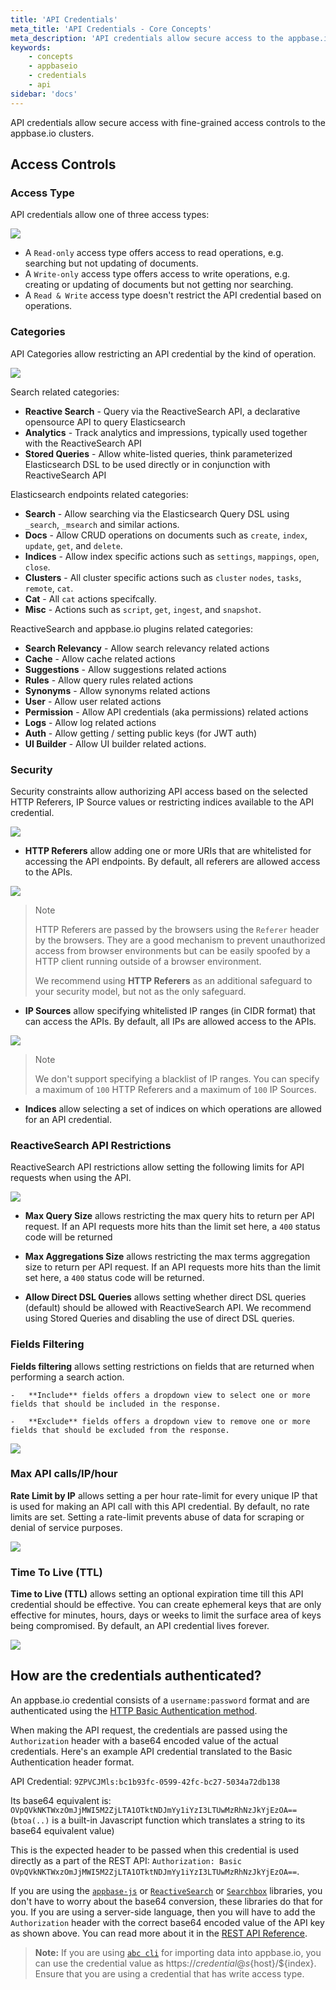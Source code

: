```yaml
---
title: 'API Credentials'
meta_title: 'API Credentials - Core Concepts'
meta_description: 'API credentials allow secure access to the appbase.io apps and clusters.'
keywords:
    - concepts
    - appbaseio
    - credentials
    - api
sidebar: 'docs'
---
```


API credentials allow secure access with fine-grained access controls to the appbase.io clusters.

## Access Controls
### Access Type

API credentials allow one of three access types:

![](https://i.imgur.com/KsFdsMX.png)

- A `Read-only` access type offers access to read operations, e.g. searching but not updating of documents.
- A `Write-only` access type offers access to write operations, e.g. creating or updating of documents but not getting nor searching.
- A `Read & Write` access type doesn't restrict the API credential based on operations.

### Categories

API Categories allow restricting an API credential by the kind of operation.

![](https://i.imgur.com/2C3KT0j.png)

Search related categories:

- **Reactive Search** - Query via the ReactiveSearch API, a declarative opensource API to query Elasticsearch
- **Analytics** - Track analytics and impressions, typically used together with the ReactiveSearch API
- **Stored Queries** - Allow white-listed queries, think parameterized Elasticsearch DSL to be used directly or in conjunction with ReactiveSearch API

Elasticsearch endpoints related categories:

- **Search** - Allow searching via the Elasticsearch Query DSL using `_search`, `_msearch` and similar actions.
- **Docs** - Allow CRUD operations on documents such as `create`, `index`, `update`, `get`, and `delete`.
- **Indices** - Allow index specific actions such as `settings`, `mappings`, `open`, `close`.
- **Clusters** - All cluster specific actions such as `cluster` `nodes`, `tasks`, `remote`, `cat`.
- **Cat** - All `cat` actions specifcally.
- **Misc** - Actions such as `script`, `get`, `ingest`, and `snapshot`.

ReactiveSearch and appbase.io plugins related categories:

- **Search Relevancy** - Allow search relevancy related actions
- **Cache** - Allow cache related actions
- **Suggestions** - Allow suggestions related actions
- **Rules** - Allow query rules related actions
- **Synonyms** - Allow synonyms related actions
- **User** - Allow user related actions
- **Permission** - Allow API credentials (aka permissions) related actions
- **Logs** - Allow log related actions
- **Auth** - Allow getting / setting public keys (for JWT auth)
- **UI Builder** - Allow UI builder related actions.

### Security

Security constraints allow authorizing API access based on the selected HTTP Referers, IP Source values or restricting indices available to the API credential.

![](https://i.imgur.com/tnKFHrK.png)

-   **HTTP Referers** allow adding one or more URIs that are whitelisted for accessing the API endpoints. By default, all referers are allowed access to the APIs.

![](https://i.imgur.com/lJjUAUT.png)

> Note <i class="fa fa-info-circle"></i>
>
> HTTP Referers are passed by the browsers using the `Referer` header by the browsers. They are a good mechanism to prevent unauthorized access from browser environments but can be easily spoofed by a HTTP client running outside of a browser environment.
>
> We recommend using **HTTP Referers** as an additional safeguard to your security model, but not as the only safeguard.

-   **IP Sources** allow specifying whitelisted IP ranges (in CIDR format) that can access the APIs. By default, all IPs are allowed access to the APIs.

![](https://i.imgur.com/7iEZzsj.png)

> Note <i class="fa fa-info-circle"></i>
>
> We don't support specifying a blacklist of IP ranges. You can specify a maximum of `100` HTTP Referers and a maximum of `100` IP Sources.

- **Indices** allow selecting a set of indices on which operations are allowed for an API credential.


### ReactiveSearch API Restrictions

ReactiveSearch API restrictions allow setting the following limits for API requests when using the API.

![](https://i.imgur.com/2XoVBlp.png)

- **Max Query Size** allows restricting the max query hits to return per API request. If an API requests more hits than the limit set here, a `400` status code will be returned

- **Max Aggregations Size** allows restricting the max terms aggregation size to return per API request. If an API requests more hits than the limit set here, a `400` status code will be returned.

- **Allow Direct DSL Queries** allows setting whether direct DSL queries (default) should be allowed with ReactiveSearch API. We recommend using Stored Queries and disabling the use of direct DSL queries.

### Fields Filtering

**Fields filtering** allows setting restrictions on fields that are returned when performing a search action.

    -   **Include** fields offers a dropdown view to select one or more fields that should be included in the response.

    -   **Exclude** fields offers a dropdown view to remove one or more fields that should be excluded from the response.

![](https://i.imgur.com/IBhKGgD.png)

### Max API calls/IP/hour

**Rate Limit by IP** allows setting a per hour rate-limit for every unique IP that is used for making an API call with this API credential. By default, no rate limits are set. Setting a rate-limit prevents abuse of data for scraping or denial of service purposes.

![](https://i.imgur.com/vt8NUmx.png)

### Time To Live (TTL)

**Time to Live (TTL)** allows setting an optional expiration time till this API credential should be effective. You can create ephemeral keys that are only effective for minutes, hours, days or weeks to limit the surface area of keys being compromised. By default, an API credential lives forever.

![](https://i.imgur.com/QXpdEhH.png)


## How are the credentials authenticated?

An appbase.io credential consists of a `username:password` format and are authenticated using the [HTTP Basic Authentication method](https://en.wikipedia.org/wiki/Basic_access_authentication).

When making the API request, the credentials are passed using the `Authorization` header with a base64 encoded value of the actual credentials. Here's an example API credential translated to the Basic Authentication header format.

API Credential: `9ZPVCJMls:bc1b93fc-0599-42fc-bc27-5034a72db138`

Its base64 equivalent is: `OVpQVkNKTWxzOmJjMWI5M2ZjLTA1OTktNDJmYy1iYzI3LTUwMzRhNzJkYjEzOA==` (`btoa(..)` is a built-in Javascript function which translates a string to its base64 equivalent value)

This is the expected header to be passed when this credential is used directly as a part of the REST API: `Authorization: Basic OVpQVkNKTWxzOmJjMWI5M2ZjLTA1OTktNDJmYy1iYzI3LTUwMzRhNzJkYjEzOA==`.

If you are using the [`appbase-js`](/api/javascript/quickstart/) or [`ReactiveSearch`](https://opensource.appbase.io/reactivesearch/) or [`Searchbox`](https://opensource.appbase.io/searchbox) libraries, you don't have to worry about the base64 conversion, these libraries do that for you. If you are using a server-side language, then you will have to add the `Authorization` header with the correct base64 encoded value of the API key as shown above. You can read more about it in the [REST API Reference](https://rest.appbase.io/#authentication).

> **Note:** If you are using [`abc cli`](https://github.com/appbaseio/abc) for importing data into appbase.io, you can use the credential value as https://${credential}@s${host}/${index}. Ensure that you are using a credential that has write access type.

